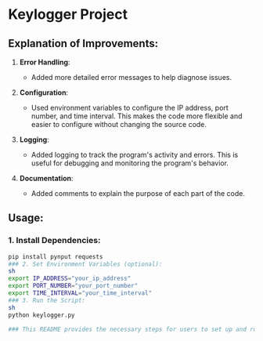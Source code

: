 # Keylogger Project

## Explanation of Improvements:
1. **Error Handling**: 
   - Added more detailed error messages to help diagnose issues.

2. **Configuration**: 
   - Used environment variables to configure the IP address, port number, and time interval. This makes the code more flexible and easier to configure without changing the source code.

3. **Logging**: 
   - Added logging to track the program's activity and errors. This is useful for debugging and monitoring the program's behavior.

4. **Documentation**: 
   - Added comments to explain the purpose of each part of the code.

## Usage:

### 1. Install Dependencies:
```sh
pip install pynput requests
### 2. Set Environment Variables (optional):
sh
export IP_ADDRESS="your_ip_address"
export PORT_NUMBER="your_port_number"
export TIME_INTERVAL="your_time_interval"
### 3. Run the Script:
sh
python keylogger.py

### This README provides the necessary steps for users to set up and run your project, along with a clear explanation of the improvements.
